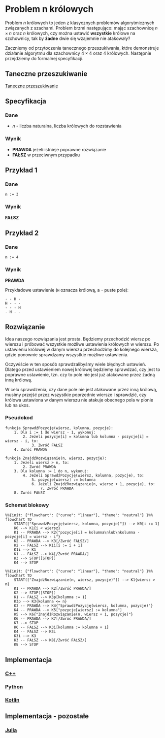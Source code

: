 # Problem n królowych

Problem $n$ królowych to jeden z klasycznych problemów algorytmicznych związanych z szachami. Problem brzmi następująco: mając szachownicę $n\times n$ oraz $n$ królowych, czy można ustawić **wszystkie** królowe na szchownicy, tak by **żadne** dwie się wzajemnie nie atakowały?

Zaczniemy od przytoczenia tanecznego przeszukiwania, które demonstruje działanie algorytmu dla szachownicy $4\times 4$ oraz $4$ królowych. Następnie przejdziemy do formalnej specyfikacji.

## Taneczne przeszukiwanie

[Taneczne przeszukiwanie](https://www.youtube.com/watch?v=R8bM6pxlrLY)

## Specyfikacja

### Dane

- $n$ - liczba naturalna, liczba królowych do rozstawienia

### Wynik

- **PRAWDA** jeżeli istnieje poprawne rozwiązanie
- **FAŁSZ** w przeciwnym przypadku

## Przykład 1

### Dane

```
n := 3
```

### Wynik

**FAŁSZ**

## Przykład 2

### Dane

```
n := 4
```

### Wynik

**PRAWDA**

Przykładowe ustawienie (`H` oznacza królową, a `-` puste pole):

```
- - H -
H - - -
- - - H
- H - -
```

## Rozwiązanie

Idea naszego rozwiązania jest prosta. Będziemy przechodzić wiersz po wierszu i próbować wszystkie możliwe ustawienia królowych w wierszu. Po ustawieniu królowej w danym wierszu przechodzimy do kolejnego wiersza, gdzie ponownie sprawdzamy wszystkie możliwe ustawienia.

Oczywiście w ten sposób sprawdzalibyśmy wiele błędnych ustawień. Dlatego przed ustawieniem nowej królowej będziemy sprawdzać, czy jest to poprawne ustawienie, tzn. czy to pole nie jest już atakowane przez żadną inną królową.

W celu sprawdzenia, czy dane pole nie jest atakowane przez inną królową, musimy przejść przez wszystkie poprzednie wiersze i sprawdzić, czy królowa ustawiona w danym wierszu nie atakuje obecnego pola w pionie lub na ukos.

### Pseudokod

```
funkcja SprawdźPozycję(wiersz, kolumna, pozycje):
    1. Dla i := 1 do wiersz - 1, wykonuj:
        2. Jeżeli pozycje[i] = kolumna lub kolumna - pozycje[i] = wiersz - i, to:
            3. Zwróć FAŁSZ
    4. Zwróć PRAWDA
```

```
funkcja ZnajdźRozwiązanie(n, wiersz, pozycje):
    1. Jeżeli wiersz > n, to:
        2. Zwróć PRAWDA
    3. Dla kolumna := 1 do n, wykonuj:
        4. Jeżeli SprawdźPozycję(wiersz, kolumna, pozycje), to:
            5. pozycje[wiersz] := kolumna
            6. Jeżeli ZnajdźRozwiązanie(n, wiersz + 1, pozycje), to:
                7. Zwróć PRAWDA
    8. Zwróć FAŁSZ
```

### Schemat blokowy

```mermaid
%%{init: {"flowchart": {"curve": "linear"}, "theme": "neutral"} }%%
flowchart TD
    START(["SprawdźPozycję(wiersz, kolumna, pozycje)"]) --> K0[i := 1]
    K0 --> K1{i < wiersz}
    K1 -- PRAWDA --> K2{"pozycje[i] = kolumna\nlub\nkolumna - pozycje[i] = wiersz - i"}
    K2 -- PRAWDA --> K3[/Zwróć FAŁSZ/]
    K2 -- FAŁSZ --> K1i[i := i + 1]
    K1i --> K1
    K1 -- FAŁSZ --> K4[/Zwróć PRAWDA/]
    K3 --> STOP([STOP])
    K4 --> STOP
```

```mermaid
%%{init: {"flowchart": {"curve": "linear"}, "theme": "neutral"} }%%
flowchart TD
    START(["ZnajdźRozwiązanie(n, wiersz, pozycje)"]) --> K1{wiersz > n}
    K1 -- PRAWDA --> K2[/Zwróć PRAWDA/]
    K2 --> STOP([STOP])
    K1 -- FAŁSZ --> K3p[kolumna := 1]
    K3p --> K3{kolumna <= n}
    K3 -- PRAWDA --> K4{"SprawdźPozycję(wiersz, kolumna, pozycje)"}
    K4 -- PRAWDA --> K5["pozycje[wiersz] := kolumna"]
    K5 --> K6{"ZnajdźRozwiązanie(n, wiersz + 1, pozycje)"}
    K6 -- PRAWDA --> K7[/Zwróć PRAWDA/]
    K7 --> STOP
    K6 -- FAŁSZ --> K3i[kolumna := kolumna + 1]
    K4 -- FAŁSZ --> K3i
    K3i --> K3
    K3 -- FAŁSZ --> K8[/Zwróć FAŁSZ/]
    K8 --> STOP
```

## Implementacja

### [C++](../../programming/c++/algorithms/backtracking/n-queens.md)

### [Python](../../programming/python/algorithms/backtracking/n-queens.md)

### [Kotlin](../../programming/kotlin/algorithms/backtracking/n-queens.md)

## Implementacja - pozostałe

### [Julia](../../programming/julia/algorithms/backtracking/n-queens.md)
